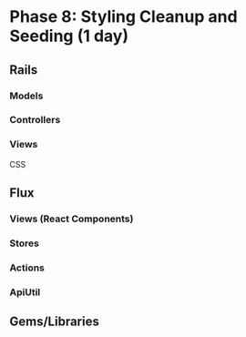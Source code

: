 # Phase 8: Styling Cleanup and Seeding (1 day)

## Rails
### Models

### Controllers


### Views
CSS

## Flux
### Views (React Components)


### Stores


### Actions


### ApiUtil

## Gems/Libraries

